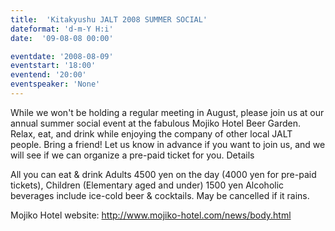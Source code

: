 ```yaml
---
title:  'Kitakyushu JALT 2008 SUMMER SOCIAL'
dateformat: 'd-m-Y H:i'
date:  '09-08-08 00:00'

eventdate: '2008-08-09'
eventstart: '18:00'
eventend: '20:00'
eventspeaker: 'None'
---
```


While we won't be holding a regular meeting in August, please join us at our annual summer social event at the fabulous Mojiko Hotel Beer Garden. Relax, eat, and drink while enjoying the company of other local JALT people. Bring a friend!
Let us know in advance if you want to join us, and we will see if we can organize a pre-paid ticket for you.
Details

All you can eat & drink
Adults 4500 yen on the day (4000 yen for pre-paid tickets), Children (Elementary aged and under) 1500 yen
Alcoholic beverages include ice-cold beer & cocktails.
May be cancelled if it rains.

Mojiko Hotel website: http://www.mojiko-hotel.com/news/body.html

